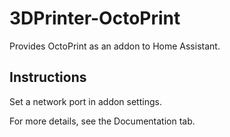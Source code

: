 # 3DPrinter-OctoPrint

Provides OctoPrint as an addon to Home Assistant.

## Instructions

Set a network port in addon settings.

For more details, see the Documentation tab.
